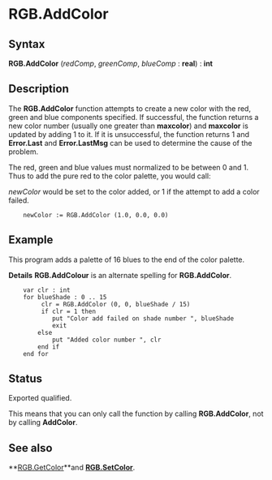 
# RGB.AddColor

## Syntax
**RGB.AddColor** (_redComp_, _greenComp_, _blueComp_ : **real**) : **int**

## Description
The **RGB.AddColor** function attempts to create a new color with the red, green and blue components specified. If successful, the function returns a new color number (usually one greater than **maxcolor**) and **maxcolor** is updated by adding 1 to it. If it is unsuccessful, the function returns 1 and **Error.Last** and **Error.LastMsg** can be used to determine the cause of the problem. 

The red, green and blue values must normalized to be between 0 and 1. Thus to add the pure red to the color palette, you would call:

_newColor_ would be set to the color added, or 1 if the attempt to add a color failed.

        newColor := RGB.AddColor (1.0, 0.0, 0.0)
## Example
This program adds a palette of 16 blues to the end of the color palette.


**Details**   **RGB.AddColour** is an alternate spelling for **RGB.AddColor**.


        var clr : int
        for blueShade : 0 .. 15
             clr = RGB.AddColor (0, 0, blueShade / 15)
             if clr = 1 then
                put "Color add failed on shade number ", blueShade
                exit
            else
                put "Added color number ", clr
            end if
        end for
## Status
Exported qualified.

This means that you can only call the function by calling **RGB.AddColor**, not by calling **AddColor**.


## See also
**[RGB.GetColor](rgb_getcolor.html)**and **[RGB.SetColor](rgb_setcolor.html)**.

